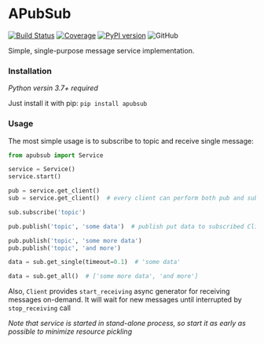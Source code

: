 # APubSub

[![Build Status](https://travis-ci.org/outcatcher/apubsub.svg?branch=master)](https://travis-ci.org/outcatcher/apubsub)
[![Coverage](https://codecov.io/gh/outcatcher/apubsub/branch/master/graph/badge.svg)](https://codecov.io/gh/outcatcher/apubsub)
[![PyPI version](https://img.shields.io/pypi/v/apubsub.svg)](https://pypi.org/project/apubsub/)
![GitHub](https://img.shields.io/github/license/outcatcher/apubsub)

Simple, single-purpose message service implementation.

### Installation

_Python versin 3.7+ required_

Just install it with pip: `pip install apubsub`

### Usage

The most simple usage is to subscribe to topic and receive single message:

```python
from apubsub import Service

service = Service()
service.start()

pub = service.get_client()
sub = service.get_client()  # every client can perform both pub and sub roles

sub.subscribe('topic')

pub.publish('topic', 'some data')  # publish put data to subscribed Client queue

pub.publish('topic', 'some more data')
pub.publish('topic', 'and more')

data = sub.get_single(timeout=0.1)  # 'some data'

data = sub.get_all()  # ['some more data', 'and more']

```

Also, `Client` provides `start_receiving` async generator for receiving messages on-demand.
It will wait for new messages until interrupted by `stop_receiving` call

*Note that service is started in stand-alone process, so start it as early as possible to minimize resource pickling*
